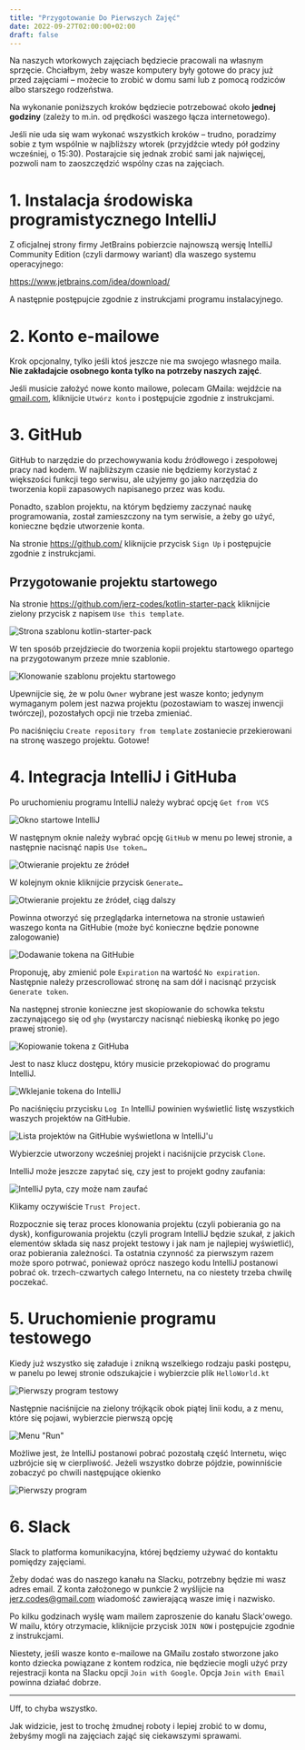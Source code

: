 ```yaml
---
title: "Przygotowanie Do Pierwszych Zajęć"
date: 2022-09-27T02:00:00+02:00
draft: false
---
```


Na naszych wtorkowych zajęciach będziecie pracowali na własnym sprzęcie. Chciałbym, żeby wasze komputery były gotowe do pracy już przed zajęciami – możecie to zrobić w domu sami lub z pomocą rodziców albo starszego rodzeństwa.

Na wykonanie poniższych kroków będziecie potrzebować około **jednej godziny** (zależy to m.in. od prędkości waszego łącza internetowego).

Jeśli nie uda się wam wykonać wszystkich kroków – trudno, poradzimy sobie z tym wspólnie w najbliższy wtorek (przyjdźcie wtedy pół godziny wcześniej, o 15:30). Postarajcie się jednak zrobić sami jak najwięcej, pozwoli nam to zaoszczędzić wspólny czas na zajęciach.

# 1. Instalacja środowiska programistycznego IntelliJ

Z oficjalnej strony firmy JetBrains pobierzcie najnowszą wersję IntelliJ Community Edition (czyli darmowy wariant) dla waszego systemu operacyjnego:

https://www.jetbrains.com/idea/download/

A następnie postępujcie zgodnie z instrukcjami programu instalacyjnego.

# 2. Konto e-mailowe

Krok opcjonalny, tylko jeśli ktoś jeszcze nie ma swojego własnego maila. **Nie zakładajcie osobnego konta tylko na potrzeby naszych zajęć**.

Jeśli musicie założyć nowe konto mailowe, polecam GMaila: wejdźcie na [gmail.com](https://gmail.com/), kliknijcie `Utwórz konto` i postępujcie zgodnie z instrukcjami.

# 3. GitHub

GitHub to narzędzie do przechowywania kodu źródłowego i zespołowej pracy nad kodem. W najbliższym czasie nie będziemy korzystać z większości funkcji tego serwisu, ale użyjemy go jako narzędzia do tworzenia kopii zapasowych napisanego przez was kodu.

Ponadto, szablon projektu, na którym będziemy zaczynać naukę programowania, został zamieszczony na tym serwisie, a żeby go użyć, konieczne będzie utworzenie konta.

Na stronie https://github.com/ kliknijcie przycisk `Sign Up` i postępujcie zgodnie z instrukcjami.

## Przygotowanie projektu startowego

Na stronie https://github.com/jerz-codes/kotlin-starter-pack kliknijcie zielony przycisk z napisem `Use this template`. 

![Strona szablonu `kotlin-starter-pack`](github1.png)

W ten sposób przejdziecie do tworzenia kopii projektu startowego opartego na przygotowanym przeze mnie szablonie. 

![Klonowanie szablonu projektu startowego](github2.png)

Upewnijcie się, że w polu `Owner` wybrane jest wasze konto; jedynym wymaganym polem jest nazwa projektu (pozostawiam to waszej inwencji twórczej), pozostałych opcji nie trzeba zmieniać.

Po naciśnięciu `Create repository from template` zostaniecie przekierowani na stronę waszego projektu. Gotowe!

# 4. Integracja IntelliJ i GitHuba

Po uruchomieniu programu IntelliJ należy wybrać opcję `Get from VCS`

![Okno startowe IntelliJ](intellij.png)

W następnym oknie należy wybrać opcję `GitHub` w menu po lewej stronie, a następnie nacisnąć napis `Use token…`

![Otwieranie projektu ze źródeł](intellij2.png)

W kolejnym oknie kliknijcie przycisk `Generate…`

![Otwieranie projektu ze źródeł, ciąg dalszy](intellij3.png)

Powinna otworzyć się przeglądarka internetowa na stronie ustawień waszego konta na GitHubie (może być konieczne będzie ponowne zalogowanie)

![Dodawanie tokena na GitHubie](githubtoken.png)

Proponuję, aby zmienić pole `Expiration` na wartość `No expiration`. Następnie należy przescrollować stronę na sam dół i nacisnąć przycisk `Generate token`.

Na następnej stronie konieczne jest skopiowanie do schowka tekstu zaczynającego się od `ghp` (wystarczy nacisnąć niebieską ikonkę po jego prawej stronie).

![Kopiowanie tokena z GitHuba](githubtoken2.png)

Jest to nasz klucz dostępu, który musicie przekopiować do programu IntelliJ.

![Wklejanie tokena do IntelliJ](githubtoken3.png)

Po naciśnięciu przycisku `Log In` IntelliJ powinien wyświetlić listę wszystkich waszych projektów na GitHubie.

![Lista projektów na GitHubie wyświetlona w IntelliJ'u](lista-projektow.png)

Wybierzcie utworzony wcześniej projekt i naciśnijcie przycisk `Clone`.

IntelliJ może jeszcze zapytać się, czy jest to projekt godny zaufania:

![IntelliJ pyta, czy może nam zaufać](trust.png)

Klikamy oczywiście `Trust Project`.

Rozpocznie się teraz proces klonowania projektu (czyli pobierania go na dysk), konfigurowania projektu (czyli program IntelliJ będzie szukał, z jakich elementów składa się nasz projekt testowy i jak nam je najlepiej wyświetlić), oraz pobierania zależności. Ta ostatnia czynność za pierwszym razem może sporo potrwać, ponieważ oprócz naszego kodu IntelliJ postanowi pobrać ok. trzech-czwartych całego Internetu, na co niestety trzeba chwilę poczekać.

# 5. Uruchomienie programu testowego

Kiedy już wszystko się załaduje i znikną wszelkiego rodzaju paski postępu, w panelu po lewej stronie odszukajcie i wybierzcie plik `HelloWorld.kt`

![Pierwszy program testowy](run.png)

Następnie naciśnijcie na zielony trójkącik obok piątej linii kodu, a z menu, które się pojawi, wybierzcie pierwszą opcję

![Menu "Run"](run2.png)

Możliwe jest, że IntelliJ postanowi pobrać pozostałą część Internetu, więc uzbrójcie się w cierpliwość. Jeżeli wszystko dobrze pójdzie, powinniście zobaczyć po chwili następujące okienko

![Pierwszy program](helloworld.png)

# 6. Slack

Slack to platforma komunikacyjna, której będziemy używać do kontaktu pomiędzy zajęciami.

Żeby dodać was do naszego kanału na Slacku, potrzebny będzie mi wasz adres email. Z konta założonego w punkcie 2 wyślijcie na jerz.codes@gmail.com wiadomość zawierającą wasze imię i nazwisko.

Po kilku godzinach wyślę wam mailem zaproszenie do kanału Slack'owego. W mailu, który otrzymacie, kliknijcie przycisk `JOIN NOW` i postępujcie zgodnie z instrukcjami.

Niestety, jeśli wasze konto e-mailowe na GMailu zostało stworzone jako konto dziecka powiązane z kontem rodzica, nie będziecie mogli użyć przy rejestracji konta na Slacku opcji `Join with Google`. Opcja `Join with Email` powinna działać dobrze.

---

Uff, to chyba wszystko.

Jak widzicie, jest to trochę żmudnej roboty i lepiej zrobić to w domu, żebyśmy mogli na zajęciach zająć się ciekawszymi sprawami.
